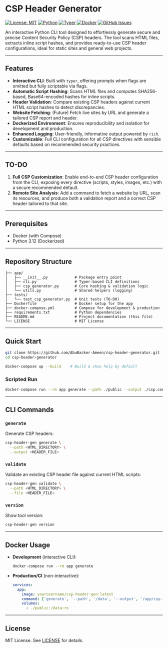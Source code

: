 # CSP Header Generator

[![License: MIT](https://img.shields.io/badge/License-MIT-yellow.svg)](https://github.com/AbuBacker-Ameen/csp-header-generator/blob/main/LICENSE)
[![Python](https://img.shields.io/badge/Python-3.12-blue.svg)](https://www.python.org/downloads/release/python-3120/)
[![Typer](https://img.shields.io/badge/Made%20with-Typer-04AA6D?logo=python)](https://typer.tiangolo.com/)
[![Docker](https://img.shields.io/badge/Docker-2496ED?logo=docker&logoColor=fff)](https://github.com/AbuBacker-Ameen/csp-header-generator/blob/main/Dockerfile)
[![GitHub Issues](https://img.shields.io/github/issues/AbuBacker-Ameen/csp-header-generator.svg)](https://github.com/AbuBacker-Ameen/csp-header-generator/issues)

An interactive Python CLI tool designed to effortlessly generate secure and
precise Content Security Policy (CSP) headers. The tool scans HTML files,
extracts inline script hashes, and provides ready-to-use CSP header
configurations, ideal for static sites and general web projects.

---

## Features

- **Interactive CLI**: Built with `typer`, offering prompts when flags are
  omitted but fully scriptable via flags.
- **Automatic Script Hashing**: Scans HTML files and computes SHA256-based,
  Base64-encoded hashes for inline scripts.
- **Header Validation**: Compare existing CSP headers against current HTML
  script hashes to detect discrepancies.
- **Website Fetching**: (Future) Fetch live sites by URL and generate a tailored
  CSP report and header.
- **Dockerized Environment**: Ensures reproducibility and isolation for
  development and production.
- **Enhanced Logging**: User-friendly, informative output powered by `rich`.
- **Customizable**: Full CLI configuration for all CSP directives with sensible
  defaults based on recommended security practices.

---

## TO-DO

1. **Full CSP Customization**: Enable end-to-end CSP header configuration from
   the CLI, exposing every directive (scripts, styles, images, etc.) with a
   secure recommended default.
2. **Remote Site Analysis**: Add a command to fetch a website by URL, scan its
   resources, and produce both a validation report and a correct CSP header
   tailored to that site.

---

## Prerequisites

- Docker (with Compose)
- Python 3.12 (Dockerized)

---

## Repository Structure

```plaintext
├── app/
│   ├── __init__.py            # Package entry point
│   ├── cli.py                 # Typer-based CLI definitions
│   ├── csp_generator.py       # Core hashing & validation logic
│   └── utils.py               # Shared helpers (logging)
├── tests/
│   └── test_csp_generator.py  # Unit tests (TO-DO)
├── Dockerfile                 # Docker setup for the app
├── docker-compose.yml         # Compose for development & production
├── requirements.txt           # Python dependencies
├── README.md                  # Project documentation (this file)
└── LICENSE                    # MIT License
```

---

## Quick Start

```bash
git clone https://github.com/AbuBacker-Ameen/csp-header-generator.git
cd csp-header-generator

docker-compose up --build    # Build & show help by default
```

### Scripted Run

```bash
docker-compose run --rm app generate --path ./public --output ./csp.conf
```

---

## CLI Commands

### `generate`

Generate CSP headers:

```bash
csp-header-gen generate \
  --path <HTML_DIRECTORY> \
  --output <HEADER_FILE>
```

### `validate`

Validate an existing CSP header file against current HTML scripts:

```bash
csp-header-gen validate \
  --path <HTML_DIRECTORY> \
  --file <HEADER_FILE>
```

### `version`

Show tool version:

```bash
csp-header-gen version
```

---

## Docker Usage

- **Development** (interactive CLI):

  ```bash
  docker-compose run --rm app generate
  ```

- **Production/CI** (non-interactive):

  ```yaml
  services:
    app:
      image: yourusername/csp-header-gen:latest
      command: ['generate', '--path', '/data', '--output', '/app/csp.conf']
      volumes:
        - ./public:/data:ro
  ```

---

## License

MIT License. See [LICENSE](LICENSE) for details.
